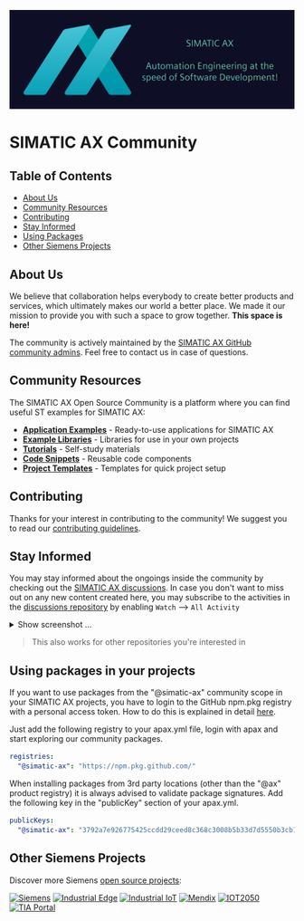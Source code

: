 ![main](./assets/images/GitHubCommunityBanner.svg)

# SIMATIC AX Community

## Table of Contents
- [About Us](#about-us)
- [Community Resources](#community-resources)
- [Contributing](#contributing)
- [Stay Informed](#stay-informed)
- [Using Packages](#using-packages)
- [Other Siemens Projects](#other-siemens-projects)

## About Us
We believe that collaboration helps everybody to create better products and services, which ultimately makes our world a better place. We made it our mission to provide you with such a space to grow together. **This space is here!**

The community is actively maintained by the [SIMATIC AX GitHub community admins](https://github.com/orgs/simatic-ax/teams/toa-teamofaxion). Feel free to contact us in case of questions.

## Community Resources
The SIMATIC AX Open Source Community is a platform where you can find useful ST examples for SIMATIC AX:

- **[Application Examples](/docs/overview/appl-example.md)** - Ready-to-use applications for SIMATIC AX
- **[Example Libraries](/docs/overview/example-libraries.md)** - Libraries for use in your own projects
- **[Tutorials](/docs/overview/tutorials.md)** - Self-study materials
- **[Code Snippets](/docs/overview/code-snippets.md)** - Reusable code components
- **[Project Templates](/docs/overview/templates.md)** - Templates for quick project setup

## Contributing
Thanks for your interest in contributing to the community! We suggest you to read our [contributing guidelines](/CONTRIBUTING.md).

## Stay Informed

You may stay informed about the ongoings inside the community by checking out the [SIMATIC AX discussions](https://github.com/orgs/simatic-ax/discussions). In case you don't want to miss out on any new content created here, you may subscribe to the activities in the [discussions repository](https://github.com/simatic-ax/.discussions) by enabling `Watch` --> `All Activity`

<details><summary>Show screenshot ... </summary>

![main](/images/subscribe_notifications.png)

</details>

> This also works for other repositories you're interested in

## Using packages in your projects

If you want to use packages from the  "@simatic-ax" community scope in your SIMATIC AX projects, you have to login to the GitHub npm.pkg registry with a personal access token. How to do this is explained in detail 
 [here](/docs/personalaccesstoken.md).  

Just add the following registry to your apax.yml file, login with apax and start exploring our community packages. 
```yml
registries:
  "@simatic-ax": "https://npm.pkg.github.com/"
```  

When installing packages from 3rd party locations (other than the "@ax" product registry) it is always advised to validate package signatures. Add the following key in the "publicKey" section of your apax.yml.  

```yml
publicKeys:
  "@simatic-ax": "3792a7e926775425ccdd29ceed8c368c3008b5b33d7d5550b3cb1f58093e1dff"
```  

## Other Siemens Projects
Discover more Siemens [open source projects](https://opensource.siemens.com):

[![Siemens](https://img.shields.io/badge/github-siemens-009999?logo=github)](https://github.com/siemens)
[![Industrial Edge](https://img.shields.io/badge/github-industrial%20edge-e39537?logo=github)](https://github.com/industrial-edge)
[![Industrial IoT](https://img.shields.io/badge/github-industrial%20iot-003751?logo=github)](https://github.com/mindsphere)
[![Mendix](https://img.shields.io/badge/github-mendix-0595db?logo=github)](https://github.com/mendix)
[![IOT2050](https://img.shields.io/badge/github-iot2050-green?logo=github)](https://github.com/SIMATICmeetsLinux)
[![TIA Portal](https://img.shields.io/badge/github-tia%20portal-02D8A0?logo=github)](https://github.com/tia-portal-applications)